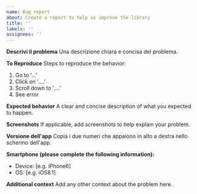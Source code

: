 ```yaml
---
name: Bug report
about: Create a report to help us improve the library
title: ''
labels: ''
assignees: ''
---
```


**Descrivi il problema**
Una descrizione chiara e concisa del problema.

**To Reproduce**
Steps to reproduce the behavior:

1. Go to '...'
2. Click on '....'
3. Scroll down to '....'
4. See error

**Expected behavior**
A clear and concise description of what you expected to happen.

**Screenshots**
If applicable, add screenshots to help explain your problem.

**Versione dell'app**
Copia i due numeri che appaiono in alto a destra nello schermo dell'app.

**Smartphone (please complete the following information):**

- Device: [e.g. iPhone6]
- OS: [e.g. iOS8.1]

**Additional context**
Add any other context about the problem here.
